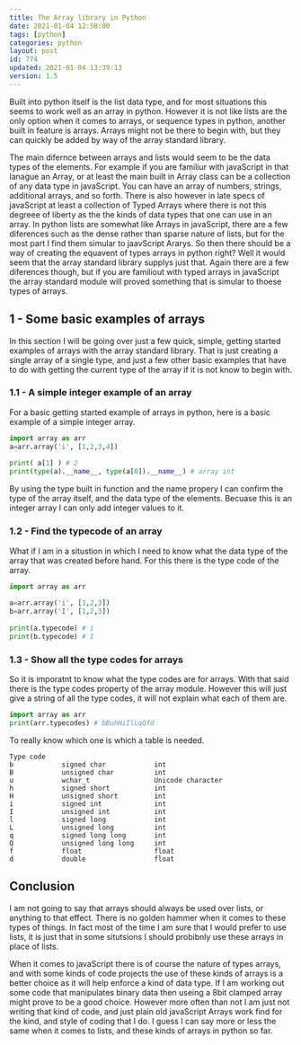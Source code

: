 ```yaml
---
title: The Array library in Python
date: 2021-01-04 12:58:00
tags: [python]
categories: python
layout: post
id: 774
updated: 2021-01-04 13:39:13
version: 1.5
---
```


Built into python itself is the list data type, and for most situations this seems to work well as an array in python. However it is not like lists are the only option when it comes to arrays, or sequence types in python, another built in feature is arrays. Arrays might not be there to begin with, but they can quickly be added by way of the array standard library.

<!-- more -->

The main difernce between arrays and lists would seem to be the data types of the elements. For example if you are familiur with javaScript in that lanague an Array, or at least the main built in Array class can be a collection of any data type in javaScript. You can have an array of numbers, strings, additional arrays, and so forth. There is also however in late specs of javaScript at least a collection of Typed Arrays where there is not this degreee of liberty as the the kinds of data types that one can use in an array. In python lists are somewhat like Arrays in javaScript, there are a few diferences such as the dense rather than sparse nature of lists, but for the most part I find them simular to jaavScript Ararys. So then there should be a way of creating the equavent of types arrays in python right? Well it would seem that the array standard library supplys just that. Again there are a few diferences though, but if you are familiout with typed arrays in javaScript the array standard module will proved something that is simular to thoese types of arrays.

## 1 - Some basic examples of arrays

In this section I will be going over just a few quick, simple, getting started examples of arrays with the array standard library. That is just creating a single array of a single type, and just a few other basic examples that have to do with getting the current type of the array if it is not know to begin with.

### 1.1 - A simple integer example of an array

For a basic getting started example of arrays in python, here is a basic example of a simple integer array.

```python
import array as arr
a=arr.array('i', [1,2,3,4])
 
print( a[1] ) # 2
print(type(a).__name__, type(a[0]).__name__) # array int
```

By using the type built in function and the name propery I can confirm the type of the array itself, and the data type of the elements. Becuase this is an integer array I can only add integer values to it.

### 1.2 - Find the typecode of an array

What if I am in a situstion in which I need to know what the data type of the array that was created before hand. For this there is the type code of the array.

```python
import array as arr
 
a=arr.array('i', [1,2,3])
b=arr.array('I', [1,2,3])
 
print(a.typecode) # i
print(b.typecode) # I
```

### 1.3 - Show all the type codes for arrays

So it is imporatnt to know what the type codes are for arrays. With that said there is the type codes property of the array module. However this will just give a string of all the type codes, it will not explain what each of them are.

```python
import array as arr
print(arr.typecodes) # bBuhHiIlLqQfd
```

To really know which one is which a table is needed.

```
Type code
b            signed char            int 
B            unsigned char          int
u            wchar_t                Unicode character
h            signed short           int
H            unsigned short         int
i            signed int             int
I            unsigned int           int
l            signed long            int
L            unsigned long          int
q            signed long long       int
Q            unsigned long long     int
f            float                  float
d            double                 float
```

## Conclusion

I am not going to say that arrays should always be used over lists, or anything to that effect. There is no golden hammer when it comes to these types of things. In fact most of the time I am sure that I would prefer to use lists, it is just that in some situtsions I should probibnly use these arrays in place of lists. 

When it comes to javaScript there is of course the nature of types arrays, and with some kinds of code projects the use of these kinds of arrays is a better choice as it will help enforce a kind of data type. If I am working out some code that manipulates binary data then useing a 8bit clamped array might prove to be a good choice. However more often than not I am just not writing that kind of code, and just plain old javaScript Arrays work find for the kind, and style of coding that I do. I guess I can say more or less the same when it comes to lists, and these kinds of arrays in python so far.
